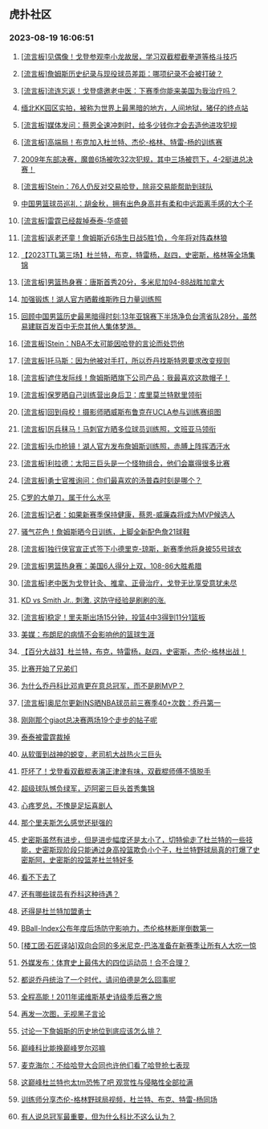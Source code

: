 ## 虎扑社区 
### 2023-08-19 16:06:51

1. [[流言板]见偶像！戈登参观李小龙故居，学习双截棍截拳道等格斗技巧](https://bbs.hupu.com/61735968.html)

2. [[流言板]詹姆斯历史纪录与现役球员差距：哪项纪录不会被打破？](https://bbs.hupu.com/61735075.html)

3. [[流言板]流连忘返！戈登盛邀老中医：下赛季你能来美国为我治疗吗？](https://bbs.hupu.com/61734841.html)

4. [缅北KK园区实拍，被称为世界上最黑暗的地方，人间地狱，猪仔的终点站](https://bbs.hupu.com/61734564.html)

5. [[流言板]媒体发问：蔡恩全速冲刺时，给多少钱你才会去造他进攻犯规](https://bbs.hupu.com/61735319.html)

6. [[流言板]高端局！布克加入杜兰特、杰伦-格林、特雷-杨的训练赛](https://bbs.hupu.com/61734522.html)

7. [2009年东部决赛，魔兽6场被吹32次犯规，其中三场被罚下，4-2挺进总决赛！](https://bbs.hupu.com/61732798.html)

8. [[流言板]Stein：76人仍反对交易哈登，除非交易能帮助到球队](https://bbs.hupu.com/61732797.html)

9. [中国男篮球员巡礼：胡金秋，拥有出色身高并有柔和中远距离手感的大个子](https://bbs.hupu.com/61734829.html)

10. [[流言板]雷霆已经裁掉泰泰-华盛顿](https://bbs.hupu.com/61732953.html)

11. [[流言板]返老还童！詹姆斯近6场生日战5胜1负，今年将对阵森林狼](https://bbs.hupu.com/61733784.html)

12. [【2023TTL第三场】杜兰特，布克，特雷杨，赵四，史密斯，格林等全场集锦](https://bbs.hupu.com/61734436.html)

13. [[流言板]男篮热身赛：唐斯首秀20分，多米尼加94-88战胜加拿大](https://bbs.hupu.com/61732476.html)

14. [加强锻炼！湖人官方晒戴维斯昨日力量训练照](https://bbs.hupu.com/61732340.html)

15. [回顾中国男篮历史最黑暗得时刻:13年亚锦赛下半场净负台湾省队28分，虽然易建联百发百中无奈其他人集体梦游。](https://bbs.hupu.com/61736186.html)

16. [[流言板]Stein：NBA不太可能因哈登的言论而处罚他](https://bbs.hupu.com/61732863.html)

17. [[流言板]托马斯：因为他被对手打，所以乔丹找斯特恩要求改变规则](https://bbs.hupu.com/61733086.html)

18. [[流言板]遮住发际线！詹姆斯晒旗下公司产品：我最喜欢这款帽子！](https://bbs.hupu.com/61733237.html)

19. [[流言板]保罗晒自己训练营出身后卫：库里莫兰特默里领衔](https://bbs.hupu.com/61732546.html)

20. [[流言板]回到母校！摄影师晒威斯布鲁克在UCLA参与训练赛组图](https://bbs.hupu.com/61734393.html)

21. [[流言板]厉兵秣马！马刺官方晒多位球员训练照，文班亚马领衔](https://bbs.hupu.com/61735362.html)

22. [[流言板]头巾抢镜！湖人官方发布詹姆斯训练照，赤膊上阵挥洒汗水](https://bbs.hupu.com/61732029.html)

23. [[流言板]利拉德：太阳三巨头是一个怪物组合，他们会赢得很多比赛](https://bbs.hupu.com/61732494.html)

24. [[流言板]勇士官推询问：你们最喜欢的汤普森时刻是哪个？](https://bbs.hupu.com/61734140.html)

25. [C罗的大单刀，属于什么水平](https://bbs.hupu.com/61732981.html)

26. [[流言板]记者：如果新赛季保持健康，蔡恩-威廉森将成为MVP候选人](https://bbs.hupu.com/61732741.html)

27. [骚气花色！詹姆斯晒今日训练，上脚全新配色詹21球鞋](https://bbs.hupu.com/61732424.html)

28. [[流言板]独行侠官宣正式签下小德里克-琼斯，新赛季他将身披55号球衣](https://bbs.hupu.com/61732429.html)

29. [[流言板]男篮热身赛：美国6人得分上双，108-86大胜希腊](https://bbs.hupu.com/61731374.html)

30. [[流言板]老中医为戈登针灸、推拿、正骨治疗，戈登无比享受意犹未尽](https://bbs.hupu.com/61731548.html)

31. [KD vs Smith Jr.. 刺激. 这防守经验是刷刷的涨.](https://bbs.hupu.com/61735901.html)

32. [[流言板]稳定！里夫斯出场15分钟，投篮4中3得到11分1篮板](https://bbs.hupu.com/61731502.html)

33. [美媒：布朗尼的病情不会影响他的篮球生涯](https://bbs.hupu.com/61734657.html)

34. [【百分大战3】杜兰特，布克，特雷杨，赵四，史密斯，杰伦-格林出战！](https://bbs.hupu.com/61734954.html)

35. [比赛开始了兄弟们](https://bbs.hupu.com/61737056.html)

36. [为什么乔丹科比邓肯更在意总冠军，而不是刷MVP？](https://bbs.hupu.com/61736305.html)

37. [[流言板]奥尼尔更新INS晒NBA球员前三赛季40+次数：乔丹第一](https://bbs.hupu.com/61733948.html)

38. [刚刚那个giaot总决赛两场19个走步的帖子呢](https://bbs.hupu.com/61734899.html)

39. [泰泰被雷霆裁掉](https://bbs.hupu.com/61731880.html)

40. [从软蛋到战神的蜕变，老司机大战热火三巨头](https://bbs.hupu.com/61736001.html)

41. [吓坏了！戈登看双截棍表演正津津有味，双截棍师傅不慎脱手](https://bbs.hupu.com/61737758.html)

42. [超级球队憾负绿军，迈阿密三巨头首秀集锦](https://bbs.hupu.com/61737385.html)

43. [心疼罗总，不愧是足坛喜剧人](https://bbs.hupu.com/61736868.html)

44. [那个里夫斯怎么感觉还挺强的](https://bbs.hupu.com/61736790.html)

45. [史密斯虽然有进步，但是进步幅度还是太小了，切特偷走了杜兰特的一些技能，史密斯现阶段只能通过身高投篮欺负小个子，杜兰特野球局真的打爆了史密斯阿，史密斯的投篮差杜兰特好多](https://bbs.hupu.com/61737686.html)

46. [看不下去了](https://bbs.hupu.com/61737449.html)

47. [还有哪些球员有乔科这种待遇？](https://bbs.hupu.com/61736945.html)

48. [还得是杜兰特加盟勇士](https://bbs.hupu.com/61737062.html)

49. [BBall-Index公布年度后场防守影响力，杰伦格林断崖倒数第一](https://bbs.hupu.com/61737049.html)

50. [[楼工团·石匠译站]双向合同的多米尼克-巴洛准备在新赛季让所有人大吃一惊](https://bbs.hupu.com/61736202.html)

51. [外媒发布：体育史上最伟大的四位运动员！合不合理？](https://bbs.hupu.com/61736627.html)

52. [都说乔丹统治了一个时代，请问伯德是怎么回事呢](https://bbs.hupu.com/61736612.html)

53. [全程高能！2011年诺维斯基史诗级季后赛之旅](https://bbs.hupu.com/61734576.html)

54. [再发一次图，无视黑子言论](https://bbs.hupu.com/61736705.html)

55. [讨论一下詹姆斯的历史地位到底应该怎么排？](https://bbs.hupu.com/61737357.html)

56. [巅峰科比能换巅峰罗尔邓嘛](https://bbs.hupu.com/61737704.html)

57. [麦克海尔：不给哈登大合同也许他们看了哈登抢七表现](https://bbs.hupu.com/61737223.html)

58. [这巅峰杜兰特也太tm恐怖了吧 观赏性与侵略性全部拉满](https://bbs.hupu.com/61736715.html)

59. [训练师分享杰伦-格林野球局视频，杜兰特、布克、特雷-杨同场](https://bbs.hupu.com/61737813.html)

60. [有人说总冠军最重要，但为什么科比不这么认为？](https://bbs.hupu.com/61737667.html)

